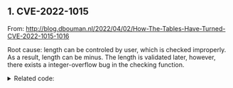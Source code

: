 ## 1. CVE-2022-1015

From: http://blog.dbouman.nl/2022/04/02/How-The-Tables-Have-Turned-CVE-2022-1015-1016

Root cause: length can be controled by user, which is checked improperly. As a result, length can be minus. The length is validated later, however, there exists a integer-overflow bug in the checking function.

<details>
<summary>Related code: </summary>

```c
int nft_parse_register_load(const struct nlattr *attr, u8 *sreg, u32 len)
{
  
    /* Given a netlink attribute and the length
     * that is required to read the requested data,
     * write a register index to `sreg` or return
     * an error on failure. */
  
    u32 reg;
    int err;
  
  
    reg = nft_parse_register(attr);
    err = nft_validate_register_load(reg, len);
    if (err < 0)
        return err;
  
    /* Write resulting index to the nft_expr.data structure. */
    *sreg = reg;
    return 0;
}

-----
  
static unsigned int nft_parse_register(const struct nlattr *attr)
{
    /* Convert a register to an index in nft_regs */
  
    unsigned int reg;
  
    /* Get specified register from netlink attribute */
    reg = ntohl(nla_get_be32(attr));
  
    switch (reg) {
    /* If it's 0 to 4 inclusive, 
     * it's an OG 16-byte register and we need to 
     * multiply the index by 4 (4*4=16) */
    case NFT_REG_VERDICT...NFT_REG_4:
        return reg * NFT_REG_SIZE / NFT_REG32_SIZE;
  
    /* Else we subtract 4, since we need to account
     * for the OG registers above. */
    default:
        return reg + NFT_REG_SIZE / NFT_REG32_SIZE - NFT_REG32_00;
    }

    /* So supplied values of 1, 2, 3, 4 map to 
     * OG 16-byte registers, with indices 4, 8,
     * 12, 16
     * Supplied values of 5, 6, 7 overlap the verdict,
     * 8,9,10,11   overlap with OG register 1
     * 12,13,14,15 overlap with OG register 2
     * etc. */

}

-----

static int nft_validate_register_load(enum nft_registers reg, unsigned int len)
{
    /* We can never read from the verdict register,
     * so bail out if the index is 0,1,2,3 */
    if (reg < NFT_REG_1 * NFT_REG_SIZE / NFT_REG32_SIZE)
        return -EINVAL;
  
    /* Invalid operation, bail out */
    if (len == 0)
        return -EINVAL;
  
    /* If there would be an OOB access whenever
     * `reg` is taken as index and `len` bytes are read,
     * bail out. 
     * sizeof_field(struct nft_regs, data) == 0x50 */
    if (reg * NFT_REG32_SIZE + len > sizeof_field(struct nft_regs, data)) 
        return -ERANGE;

    return 0;
}  
```
</details>

